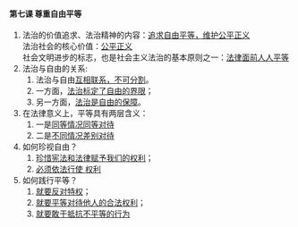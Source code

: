 #### 第七课 尊重自由平等

1. 法治的价值追求、法治精神的内容：<u>追求自由平等，维护公平正义</u><br>
   法治社会的核心价值：<u>公平正义</u><br>
   社会文明进步的标志，也是社会主义法治的基本原则之一：<u>法律面前人人平等</u>
2. 法治与自由的关系:
   1. 法治与自由<u>互相联系，不可分割</u>。
   2. 一方面，<u>法治标定了自由的界限</u>；
   3. 另一方面，<u>法治是自由的保障</u>。
3. 在法律意义上，平等具有两层含义：
   1. 一是<u>同等情况同等对待</u>
   2. 二是<u>不同情况差别对待</u>
4. 如何珍视自由？
   1. <u>珍惜宪法和法律赋予我们的权利</u>；
   2. <u>必须依法行使 权利</u>
5. 如何践行平等？
   1. <u>就要反对特权</u>；
   2. <u>就要平等对待他人的合法权利</u>；
   3. <u>就要敢于抵抗不平等的行为</u>

